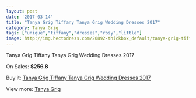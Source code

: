 ```yaml
---
layout: post
date: '2017-03-14'
title: "Tanya Grig Tiffany Tanya Grig Wedding Dresses 2017"
category: Tanya Grig
tags: ["unique","tiffany","dresses","rosy","little"]
image: http://img.hectodress.com/20892-thickbox_default/tanya-grig-tiffany-tanya-grig-wedding-dresses-2013.jpg
---
```

Tanya Grig Tiffany Tanya Grig Wedding Dresses 2017

On Sales: **$256.8**
<a href="https://www.hectodress.com/tanya-grig/9596-tanya-grig-tiffany-tanya-grig-wedding-dresses-2013.html"><amp-img layout="responsive" width="600" height="600" src="//img.hectodress.com/20892-thickbox_default/tanya-grig-tiffany-tanya-grig-wedding-dresses-2013.jpg" alt="Tanya Grig Tiffany Tanya Grig Wedding Dresses 2017 0" /></a>
<a href="https://www.hectodress.com/tanya-grig/9596-tanya-grig-tiffany-tanya-grig-wedding-dresses-2013.html"><amp-img layout="responsive" width="600" height="600" src="//img.hectodress.com/20895-thickbox_default/tanya-grig-tiffany-tanya-grig-wedding-dresses-2013.jpg" alt="Tanya Grig Tiffany Tanya Grig Wedding Dresses 2017 1" /></a>
<a href="https://www.hectodress.com/tanya-grig/9596-tanya-grig-tiffany-tanya-grig-wedding-dresses-2013.html"><amp-img layout="responsive" width="600" height="600" src="//img.hectodress.com/20894-thickbox_default/tanya-grig-tiffany-tanya-grig-wedding-dresses-2013.jpg" alt="Tanya Grig Tiffany Tanya Grig Wedding Dresses 2017 2" /></a>
<a href="https://www.hectodress.com/tanya-grig/9596-tanya-grig-tiffany-tanya-grig-wedding-dresses-2013.html"><amp-img layout="responsive" width="600" height="600" src="//img.hectodress.com/20893-thickbox_default/tanya-grig-tiffany-tanya-grig-wedding-dresses-2013.jpg" alt="Tanya Grig Tiffany Tanya Grig Wedding Dresses 2017 3" /></a>

Buy it: [Tanya Grig Tiffany Tanya Grig Wedding Dresses 2017](https://www.hectodress.com/tanya-grig/9596-tanya-grig-tiffany-tanya-grig-wedding-dresses-2013.html "Tanya Grig Tiffany Tanya Grig Wedding Dresses 2017")

View more: [Tanya Grig](https://www.hectodress.com/158-tanya-grig "Tanya Grig")